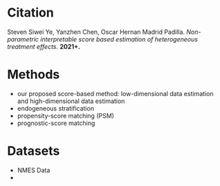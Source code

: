 # Citation
Steven Siwei Ye, Yanzhen Chen, Oscar Hernan Madrid Padilla. *Non-parametric interpretable score based estimation of heterogeneous treatment effects.* **2021+.**

# Methods
*  our proposed score-based method: low-dimensional data estimation and high-dimensional data estimation
*  endogeneous stratification
*  propensity-score matching (PSM)
*  prognostic-score matching

# Datasets
*  NMES Data
*  

